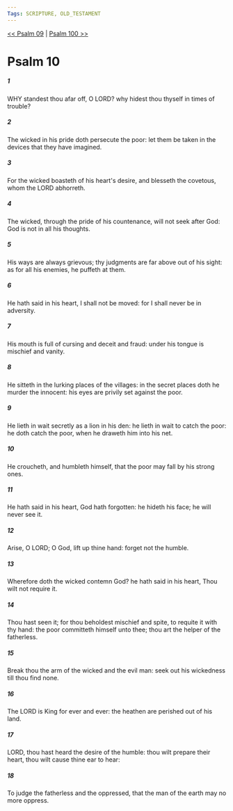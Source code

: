 ```yaml
---
Tags: SCRIPTURE, OLD_TESTAMENT
---
```


[<< Psalm 09](OLD_TESTAMENT/19_Psalms/Psalm_09.md) | [Psalm 100 >>](OLD_TESTAMENT/19_Psalms/Psalm_100.md)

# Psalm 10

##### 1

WHY standest thou afar off, O LORD? why hidest thou thyself in times of trouble?

##### 2

The wicked in his pride doth persecute the poor: let them be taken in the devices that they have imagined.

##### 3

For the wicked boasteth of his heart's desire, and blesseth the covetous, whom the LORD abhorreth.

##### 4

The wicked, through the pride of his countenance, will not seek after God: God is not in all his thoughts.

##### 5

His ways are always grievous; thy judgments are far above out of his sight: as for all his enemies, he puffeth at them.

##### 6

He hath said in his heart, I shall not be moved: for I shall never be in adversity.

##### 7

His mouth is full of cursing and deceit and fraud: under his tongue is mischief and vanity.

##### 8

He sitteth in the lurking places of the villages: in the secret places doth he murder the innocent: his eyes are privily set against the poor.

##### 9

He lieth in wait secretly as a lion in his den: he lieth in wait to catch the poor: he doth catch the poor, when he draweth him into his net.

##### 10

He croucheth, and humbleth himself, that the poor may fall by his strong ones.

##### 11

He hath said in his heart, God hath forgotten: he hideth his face; he will never see it.

##### 12

Arise, O LORD; O God, lift up thine hand: forget not the humble.

##### 13

Wherefore doth the wicked contemn God? he hath said in his heart, Thou wilt not require it.

##### 14

Thou hast seen it; for thou beholdest mischief and spite, to requite it with thy hand: the poor committeth himself unto thee; thou art the helper of the fatherless.

##### 15

Break thou the arm of the wicked and the evil man: seek out his wickedness till thou find none.

##### 16

The LORD is King for ever and ever: the heathen are perished out of his land.

##### 17

LORD, thou hast heard the desire of the humble: thou wilt prepare their heart, thou wilt cause thine ear to hear:

##### 18

To judge the fatherless and the oppressed, that the man of the earth may no more oppress.
